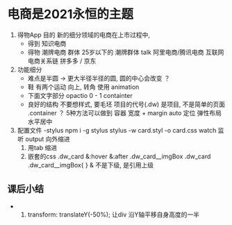 # 电商是2021永恒的主题

1. 得物App   目的
    新的细分领域的电商在上市过程中,
    - 得到 知识电商
    - 得物 潮牌电商
        群体 25岁以下的 潮牌群体 talk
        阿里电商/腾讯电商 互联网电商关系链
        拼多多 / 京东
2. 功能细分
    - 难点是半圆 -> 更大半径半径的圆, 圆的中心会改变  ？
    - 鞋
        有两个运动 向上, 转角 使用 animation
    - 下面文字部分
        opactio 0 - 1
        containter 
    - 良好的结构
        不要想样式, 要毛坯
        项目的代号(.dw) 是项目,  不是简单的页面
        .container ？  5种方法可以做到
            容器 宽度 + margin auto
            定位
            弹性布局 水平居中
3. 配置文件 -stylus
    npm i -g stylus
    stylus -w card.styl -o card.css
    watch 监听
    output 向外缩进
    1. 用tab 缩进
    2. 嵌套的css
    .dw_card
        &:hover
        &:after
        .dw_card__imgBox
    .dw_card .dw_card__imgBox{
    }
    & 不是下级, 是引用上级
## 课后小结
- 
   1. transform: translateY(-50%); 让div 沿Y轴平移自身高度的一半


   